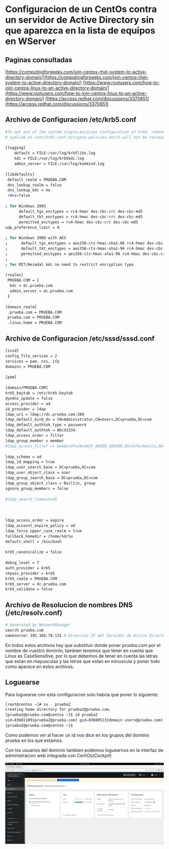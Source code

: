 
# Configuracion de un CentOs contra un servidor de Active Directory sin que aparezca en la lista de equipos en WServer

## Paginas consultadas 

[https://computingforgeeks.com/join-centos-rhel-system-to-active-directory-domain/](https://computingforgeeks.com/join-centos-rhel-system-to-active-directory-domain/)
[https://www.rootusers.com/how-to-join-centos-linux-to-an-active-directory-domain/](https://www.rootusers.com/how-to-join-centos-linux-to-an-active-directory-domain/)
[https://access.redhat.com/discussions/3370851](https://access.redhat.com/discussions/3370851)

## Archivo de Configuracion /etc/krb5.conf

```bash
#To opt out of the system crypto-policies configuration of krb5, remove the
# symlink at /etc/krb5.conf.d/crypto-policies which will not be recreated.

[logging]
    default = FILE:/var/log/krb5libs.log
    kdc = FILE:/var/log/krb5kdc.log
    admin_server = FILE:/var/log/kadmind.log

[libdefaults]
 default_realm = PRUEBA.COM
 dns_lookup_realm = false
 dns_lookup_kdc = no
 rdns=false

; for Windows 2003
      default_tgs_enctypes = rc4-hmac des-cbc-crc des-cbc-md5
      default_tkt_enctypes = rc4-hmac des-cbc-crc des-cbc-md5
      permitted_enctypes = rc4-hmac des-cbc-crc des-cbc-md5
udp_preference_limit = 0

; for Windows 2008 with AES
;      default_tgs_enctypes = aes256-cts-hmac-sha1-96 rc4-hmac des-cbc-crc des-cbc-md5
;      default_tkt_enctypes = aes256-cts-hmac-sha1-96 rc4-hmac des-cbc-crc des-cbc-md5
;      permitted_enctypes = aes256-cts-hmac-sha1-96 rc4-hmac des-cbc-crc des-cbc-md5
;
; for MIT/Heimdal kdc no need to restrict encryption type

[realms]
 PRUEBA.COM = {
  kdc = dc.prueba.com
  admin_server = dc.prueba.com
 }

[domain_realm]
 .prueba.com = PRUEBA.COM
 prueba.com = PRUEBA.COM
 .linux.home = PRUEBA.COM
```

## Archivo de Configuracion /etc/sssd/sssd.conf

```bash
[sssd]
config_file_version = 2
services = pam, nss, ifp
domains = PRUEBA.COM

[pam]

[domain/PRUEBA.COM]
krb5_keytab = /etc/krb5.keytab
dyndns_update = false
access_provider = ad
id_provider = ldap
ldap_uri = ldap://dc.prueba.com:389
ldap_default_bind_dn = CN=Administrator,CN=Users,DC=prueba,DC=com
ldap_default_authtok_type = password
ldap_default_authtok = Abcd1234.
ldap_access_order = filter
ldap_group_member = member
#ldap_access_filter =( memberOf=CN=GASF_ADMIN_SERVER,OU=Informatica,OU=Grupos,OU=Xestion Integrada de Ferrol,DC=sergas,DC=local)

ldap_schema = ad
ldap_id_mapping = true
ldap_user_search_base = DC=prueba,DC=com
ldap_user_object_class = user
ldap_group_search_base = DC=prueba,DC=com
ldap_group_object_class = Builtin, group
ignore_group_members = false

#ldap_search_timeout=45



ldap_access_order = expire
ldap_account_expire_policy = ad
ldap_force_upper_case_realm = true
fallback_homedir = /home/%d/%u
default_shell = /bin/bash

krb5_canonicalize = false

debug_level = 7
auth_provider = krb5
chpass_provider = krb5
krb5_realm = PRUEBA.COM
krb5_server = dc.prueba.com
krb5_validate = false

```

## Archivo de Resolucion de nombres DNS (/etc/resolv.conf)

```bash
# Generated by NetworkManager
search prueba.com
nameserver 192.168.79.131 # Direccion IP del Servidor de Active Directory
```

En todos estos archivos hay que substituir donde poner *prueba.com* por el nombre de vuestro dominio; tambien tenemos que tener en cuenta que Linux es CaseSensitive, por lo que debemos de tener en cuenta las letras que estan en mayusculas y las letras que estan en minuscula y poner todo como aparece en estos archivos.


## Loguearse

Para loguearse con esta configuracion solo habria que poner lo siguiente:

```bash
[root@centos ~]# su - prueba2
Creating home directory for prueba2@prueba.com.
[prueba2@prueba.com@centos ~]$ id prueba2
uid=83601109(prueba2@prueba.com) gid=83600513(domain users@prueba.com) grupos=83600513(domain users@prueba.com)
[prueba2@prueba.com@centos ~]$ 
```

Como podemos ver al hacer un id nos dice en los grupos del dominio prueba en los que estamos.

Con los usuarios del dominio tambien podemos loguearnos en la interfaz de administracion web integrada con CentOs(_Cockpit_)


![User prueba2 logged on cockpit](./img/cockpit.jpg "Prueba2 logged on cockpit")

